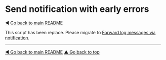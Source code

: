 Send notification with early errors
===================================

[◀ Go back to main README](../README.md)

This script has been replace. Please migrate to
[Forward log messages via notification](log-forward.md).

--- 
[◀ Go back to main README](../README.md)
[▲ Go back to top](#top)
